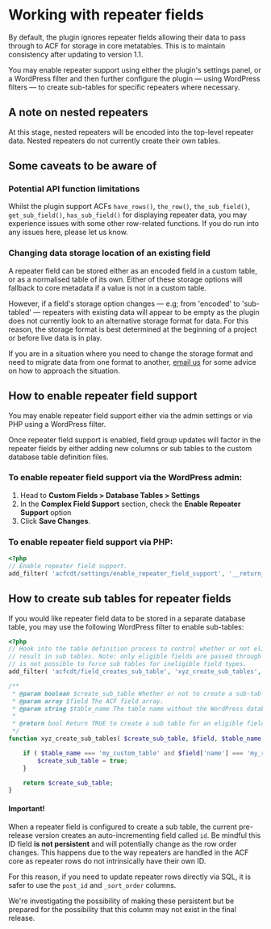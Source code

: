 # Working with repeater fields

By default, the plugin ignores repeater fields allowing their data to pass through to ACF for storage in core metatables. This is to maintain consistency after updating to version 1.1. 

You may enable repeater support using either the plugin's settings panel, or a WordPress filter and then further configure the plugin — using WordPress filters — to create sub-tables for specific repeaters where necessary.

## A note on nested repeaters

At this stage, nested repeaters will be encoded into the top-level repeater data. Nested repeaters do not currently create their own tables.

## Some caveats to be aware of

### Potential API function limitations

Whilst the plugin support ACFs `have_rows()`, `the_row()`, `the_sub_field()`, `get_sub_field()`, `has_sub_field()` for displaying repeater data, you may experience issues with some other row-related functions. If you do run into any issues here, please let us know.

### Changing data storage location of an existing field

A repeater field can be stored either as an encoded field in a custom table, or as a normalised table of its own. Either of these storage options will fallback to core metadata if a value is not in a custom table. 

However, if a field's storage option changes — e.g; from 'encoded' to 'sub-tabled' — repeaters with existing data will appear to be empty as the plugin does not currently look to an alternative storage format for data. For this reason, the storage format is best determined at the beginning of a project or before live data is in play. 

If you are in a situation where you need to change the storage format and need to migrate data from one format to another, [email us](mailto:support@hookturn.io) for some advice on how to approach the situation.

## How to enable repeater field support

You may enable repeater field support either via the admin settings or via PHP using a WordPress filter. 

Once repeater field support is enabled, field group updates will factor in the repeater fields by either adding new columns or sub tables to the custom database table definition files.

### To enable repeater field support via the WordPress admin:

1. Head to **Custom Fields > Database Tables > Settings** 
2. In the **Complex Field Support** section, check the **Enable Repeater Support** option
3. Click **Save Changes**. 

### To enable repeater field support via PHP:

```php
<?php
// Enable repeater field support. 
add_filter( 'acfcdt/settings/enable_repeater_field_support', '__return_true' );
```

## How to create sub tables for repeater fields

If you would like repeater field data to be stored in a separate database table, you may use the following WordPress filter to enable sub-tables:

```php
<?php
// Hook into the table definition process to control whether or not eligible fields will
// result in sub tables. Note: only eligible fields are passed through this hook so it
// is not possible to force sub tables for ineligible field types. 
add_filter( 'acfcdt/field_creates_sub_table', 'xyz_create_sub_tables', 10, 3 );

/**
 * @param boolean $create_sub_table Whether or not to create a sub-table for the given field.
 * @param array $field The ACF field array.
 * @param string $table_name The table name without the WordPress database prefix. 
 *
 * @return bool Return TRUE to create a sub table for an eligible field. 
 */
function xyz_create_sub_tables( $create_sub_table, $field, $table_name ) {

	if ( $table_name === 'my_custom_table' and $field['name'] === 'my_repeater_field' ) {
		$create_sub_table = true;
	}

	return $create_sub_table;
}
```

#### Important!

When a repeater field is configured to create a sub table, the current pre-release version creates an auto-incrementing field called `id`. Be mindful this ID field **is not persistent** and will potentially change as the row order changes. This happens due to the way repeaters are handled in the ACF core as repeater rows do not intrinsically have their own ID. 

For this reason, if you need to update repeater rows directly via SQL, it is safer to use the `post_id` and `_sort_order` columns.

We're investigating the possibility of making these persistent but be prepared for the possibility that this column may not exist in the final release.